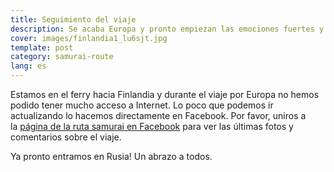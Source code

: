 ```yaml
---
title: Seguimiento del viaje
description: Se acaba Europa y pronto empiezan las emociones fuertes y la aventura real
cover: images/finlandia1_lu6sjt.jpg
template: post
category: samurai-route
lang: es
---
```


Estamos en el ferry hacia Finlandia y durante el viaje por Europa no hemos podido tener mucho acceso a Internet. Lo poco que podemos ir actualizando lo hacemos directamente en Facebook. Por favor, uniros a la [página de la ruta samurai en Facebook](http://facebook.com/rutasamurai) para ver las últimas fotos y comentarios sobre el viaje.

Ya pronto entramos en Rusia! Un abrazo a todos.
